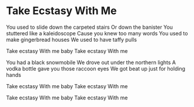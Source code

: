 # Take Ecstasy With Me

You used to slide down the carpeted stairs
Or down the banister
You stuttered like a kaleidoscope
Cause you knew too many words
You used to make gingerbread houses
We used to have taffy pulls

Take ecstasy
With me baby
Take ecstasy
With me

You had a black snowmobile
We drove out under the northern lights
A vodka bottle gave you those raccoon eyes
We got beat up just for holding hands

Take ecstasy
With me baby
Take ecstasy
With me

Take ecstasy
With me baby
Take ecstasy
With me
